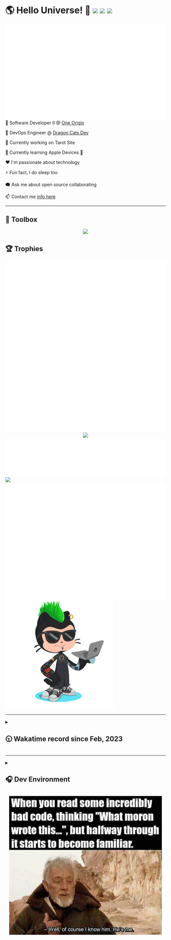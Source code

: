 <h1>🌎 Hello Universe! 👋
<img src='https://wakatime.com/badge/user/a61fe4dd-5464-48ee-825a-134d74f90884.svg?style=flat-square'>
<img src='https://api.visitorbadge.io/api/visitors?path=https%3A%2F%2Fgithub.com%2Fjmclain-origin&countColor=&style=flat-square' height='22'>
<img src='https://img.shields.io/github/followers/jmclain-origin?label=Followers&style=flat-square' height='22'>
</h1>

<img align='right' src='./assets/metrics.base.svg'>

💼 Software Developer II @ [One Origin](https://oneorigin.us/)

<!-- 💼 Engineer Consultant @ [Banyan Labs](https://banyanlabs.io/) -->

💼 DevOps Engineer @ [Dragon Cats Dev](https://DragonCats.dev/ "visit")

🔭 Currently working on Tarot Site

🌱 Currently learning Apple Devices 🤢

❤️ I'm passionate about technology

⚡ Fun fact, I do sleep too

🗨️ Ask me about open source collaborating

📫 Contact me [info here](https://www.joshmclain.com/#contact)

---

## 🧰 Toolbox

<p align="center">
  <a href="https://skillicons.dev">
    <img src="https://skillicons.dev/icons?i=md,html,css,js,regex,sass,tailwind,ts,react,styledcomponents,redux,next,gatsby,remix,vue,nuxt,nodejs,express,mongodb,postgres,jest,webpack,vite,rollup,docker,nginx,aws,heroku,vercel,netlify,jenkins,linux,mint,ubuntu,redhat,kali,apple,bash,powershell,vim,git,githubactions,github,gitlab,vscode,idea,maven,gradle,java,spring&theme=dark" />
  </a>
</p>

## 🏆 Trophies

<div align='center'>
<img src='./assets/metrics.plugin.achievements.compact.svg'>
<img src='./assets/metrics.plugin.habits.charts.svg'>
<img src='https://github-profile-trophy.vercel.app/?username=jmclain-origin&theme=darkhub&no-frame=true&margin-w=10'>
</div>

<div align=''>
<img src='./assets/metrics.plugin.habits.facts.svg'>
<img src='https://streak-stats.demolab.com?user=jmclain-origin&theme=dark' width='340'>
<div>
</div>

<img src='./assets/metrics.plugin.wakatime.svg'>
<img src='./assets/octocat.png' width='340'>
<!-- <img src='./assets/metrics.plugin.code.svg'> -->
</div>

---

<details>
<summary>

## 🕥 Wakatime record since Feb, 2023

</summary>

<!--START_SECTION:waka-->
![Code Time](http://img.shields.io/badge/Code%20Time-1%2C668%20hrs%204%20mins-blue)

![Profile Views](http://img.shields.io/badge/Profile%20Views-60-blue)

**🐱 My GitHub Data** 

> 📦 142.5 kB Used in GitHub's Storage 
 > 
> 🚫 Not Opted to Hire
 > 
> 📜 30 Public Repositories 
 > 
> 🔑 30 Private Repositories 
 > 
**I'm an Early 🐤** 

```text
🌞 Morning                5988 commits        ██████░░░░░░░░░░░░░░░░░░░   23.70 % 
🌆 Daytime                8954 commits        █████████░░░░░░░░░░░░░░░░   35.44 % 
🌃 Evening                5990 commits        ██████░░░░░░░░░░░░░░░░░░░   23.71 % 
🌙 Night                  4332 commits        ████░░░░░░░░░░░░░░░░░░░░░   17.15 % 
```
📅 **I'm Most Productive on Monday** 

```text
Monday                   5653 commits        ██████░░░░░░░░░░░░░░░░░░░   22.38 % 
Tuesday                  4649 commits        █████░░░░░░░░░░░░░░░░░░░░   18.40 % 
Wednesday                4388 commits        ████░░░░░░░░░░░░░░░░░░░░░   17.37 % 
Thursday                 4283 commits        ████░░░░░░░░░░░░░░░░░░░░░   16.95 % 
Friday                   2664 commits        ███░░░░░░░░░░░░░░░░░░░░░░   10.54 % 
Saturday                 1708 commits        ██░░░░░░░░░░░░░░░░░░░░░░░   06.76 % 
Sunday                   1919 commits        ██░░░░░░░░░░░░░░░░░░░░░░░   07.60 % 
```


📊 **This Week I Spent My Time On** 

```text
🕑︎ Time Zone: America/Phoenix

💬 Programming Languages: 
Other                    19 hrs 18 mins      █████████████░░░░░░░░░░░░   50.42 % 
JavaScript               6 hrs 28 mins       ████░░░░░░░░░░░░░░░░░░░░░   16.91 % 
Bash                     2 hrs 34 mins       ██░░░░░░░░░░░░░░░░░░░░░░░   06.74 % 
Docker                   1 hr 39 mins        █░░░░░░░░░░░░░░░░░░░░░░░░   04.32 % 
JSON                     1 hr 32 mins        █░░░░░░░░░░░░░░░░░░░░░░░░   04.01 % 

🔥 Editors: 
VS Code                  19 hrs 48 mins      █████████████░░░░░░░░░░░░   51.74 % 
Chrome                   18 hrs 28 mins      ████████████░░░░░░░░░░░░░   48.26 % 

💻 Operating System: 
Mac                      38 hrs 17 mins      █████████████████████████   100.00 % 
```

**I Mostly Code in JavaScript** 

```text
TypeScript               19 repos            █████████░░░░░░░░░░░░░░░░   35.19 % 
CSS                      4 repos             ██░░░░░░░░░░░░░░░░░░░░░░░   07.41 % 
Vue                      3 repos             █░░░░░░░░░░░░░░░░░░░░░░░░   05.56 % 
Shell                    1 repo              ░░░░░░░░░░░░░░░░░░░░░░░░░   01.85 % 
Dockerfile               1 repo              ░░░░░░░░░░░░░░░░░░░░░░░░░   01.85 % 
```




 Last Updated on 22/06/2024 18:38:48 UTC
<!--END_SECTION:waka-->

</details>

---

<details>
<summary>

## 🎧 Dev Environment

</summary>

> ### _I'm not a player 🐱 I just code a lot..._

<div align='center'>
<img src='https://spotify-github-profile.vercel.app/api/view?uid=31knnovcfatt7mqmu6yaa5htulxi&cover_image=true&theme=default&show_offline=false&background_color=121212' width='420'>
<img src='https://spotify-recently-played-readme.vercel.app/api?user=31knnovcfatt7mqmu6yaa5htulxi&width=400&count=10'>
</div>
</details>

<!-- ## Memes

who doesn't love memes? -->

<div align='center'>

![obi one](./assets/unfilimar_obi.jpg)

</div>

<!-- <div align='center'>
<img src='https://www.data-card-for-spotify.com/api/card?user_id=31knnovcfatt7mqmu6yaa5htulxi&hide_playing=1&hide_recents=1&limit=10&custom_title=jmclain-origin%20Spotify%20Data'>
</div> -->
